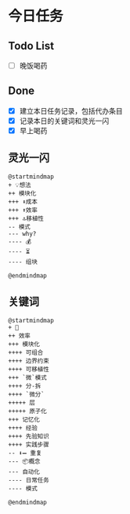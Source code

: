 # 今日任务


## Todo List
- [ ] 晚饭喝药

## Done
- [X] 建立本日任务记录，包括代办条目
- [X] 记录本日的关键词和灵光一闪
- [X] 早上喝药

## 灵光一闪
``` plantuml
@startmindmap
+ 💡想法
++ 模块化
+++ ⬇️成本
+++ ⬆️效率
+++ 🔝移植性
-- 模式
--- why?
---- 💰
---- ⏳
---- 组块

@endmindmap
```

## 关键词

``` plantuml
@startmindmap
+ 🧠
++ 效率
+++ 模块化
++++ 可组合
++++ 边界约束
++++ 可移植性
+++ `微`模式
++++ 分-拆
++++ `微分`
+++++ 层
+++++ 原子化
+++ 记忆化
++++ 经验
++++ 先验知识
++++ 实践步骤
-- ⬇️➖ 重复
--- 📦概念
--- 自动化
---- 日常任务
---- 模式

@endmindmap
```
